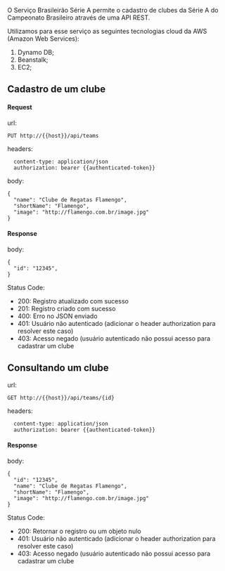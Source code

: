 O Serviço Brasileirão Série A permite o cadastro de clubes da Série A do Campeonato Brasileiro através de uma API REST.

Utilizamos para esse serviço as seguintes tecnologias cloud da AWS (Amazon Web Services):

1. Dynamo DB;
2. Beanstalk;
3. EC2;

## Cadastro de um clube

#### Request
url: 
```
PUT http://{{host}}/api/teams
```
headers:
```
  content-type: application/json
  authorization: bearer {{authenticated-token}}
```
body:
```
{
  "name": "Clube de Regatas Flamengo",
  "shortName": "Flamengo",
  "image": "http://flamengo.com.br/image.jpg"
}
```
#### Response
body:
```
{
  "id": "12345",
}
```

Status Code:
- 200: Registro atualizado com sucesso
- 201: Registro criado com sucesso
- 400: Erro no JSON enviado
- 401: Usuário não autenticado (adicionar o header authorization para resolver este caso)
- 403: Acesso negado (usuário autenticado não possui acesso para cadastrar um clube


## Consultando um clube
url: 
```
GET http://{{host}}/api/teams/{id}
```
headers:
```
  content-type: application/json
  authorization: bearer {{authenticated-token}}
```
#### Response
body:
```
{
  "id": "12345",
  "name": "Clube de Regatas Flamengo",
  "shortName": "Flamengo",
  "image": "http://flamengo.com.br/image.jpg"
}
```

Status Code:
- 200: Retornar o registro ou um objeto nulo
- 401: Usuário não autenticado (adicionar o header authorization para resolver este caso)
- 403: Acesso negado (usuário autenticado não possui acesso para cadastrar um clube
